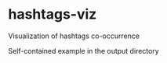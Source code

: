 # hashtags-viz
Visualization of hashtags co-occurrence
 


Self-contained example in the output directory